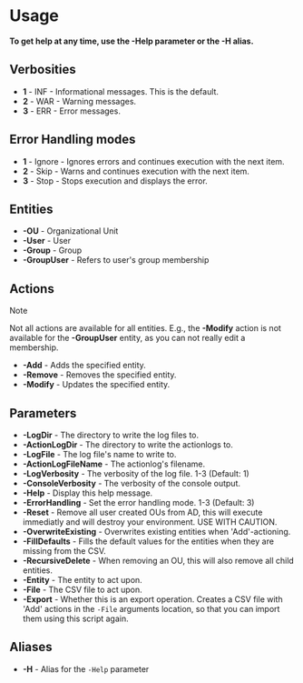 # Usage

<!-- pwsh -ExecutionPolicy bypass -File .\src\main.ps1 -Entity OU -File .\example\modify_action_ous.csv -RecursiveDelete -MakeReport -OverwriteExisting-->

<!--
NAME
         main.ps1
PARAMETERS
         -LogDir            Set the directory where the log files will be stored.
         -ActionLogDir      Set the directory where the action log files will be stored.
         -LogFileName       Set the name of the log file.
         -ActionLogFileName Set the name of the action log file.
         -LogVerbosity      Set the verbosity of the log file.
         -ConsoleVerbosity  Set the verbosity of the console output.
         -Help              Display this help message.
         -ErrorHandling     Set the error handling mode.
         -Reset             Deletes all user-made OUs recursively.
         -OverwriteExisting Overwrite existing AD entities.
         -FillDefaults      Fill missing values with default values for fields that are not required.
         -RecursiveDelete   Recursively delete OUs.
         -Entity            The type of entity to process [OU Group User GroupUser]
         -File              The file to read the data from.
         -Export            Is this an export operation.
PARAMETER ALIASES
         -H                 -help
-->

**To get help at any time, use the -Help parameter or the -H alias.**

## Verbosities

- **1** - INF - Informational messages. This is the default.
- **2** - WAR - Warning messages.
- **3** - ERR - Error messages.

## Error Handling modes

- **1** - Ignore - Ignores errors and continues execution with the next item.
- **2** - Skip - Warns and continues execution with the next item.
- **3** - Stop - Stops execution and displays the error.

## Entities

- **-OU** - Organizational Unit
- **-User** - User
- **-Group** - Group
- **-GroupUser** - Refers to user's group membership

## Actions

> [!NOTE]
> Not all actions are available for all entities. E.g., the **-Modify** action is not available for the **-GroupUser** entity, as you can not really edit a membership.

- **-Add** - Adds the specified entity.
- **-Remove** - Removes the specified entity.
- **-Modify** - Updates the specified entity.

## Parameters

- **-LogDir** - The directory to write the log files to.
- **-ActionLogDir** - The directory to write the actionlogs to.
- **-LogFile** - The log file's name to write to.
- **-ActionLogFileName** - The actionlog's filename.
- **-LogVerbosity** - The verbosity of the log file. 1-3 (Default: 1)
- **-ConsoleVerbosity** - The verbosity of the console output.
- **-Help** - Display this help message.
- **-ErrorHandling** - Set the error handling mode. 1-3 (Default: 3)
- **-Reset** - Remove all user created OUs from AD, this will execute immediatly and will destroy your environment. USE WITH CAUTION.
- **-OverwriteExisting** - Overwrites existing entities when 'Add'-actioning.
- **-FillDefaults** - Fills the default values for the entities when they are missing from the CSV.
- **-RecursiveDelete** - When removing an OU, this will also remove all child entities.
- **-Entity** - The entity to act upon.
- **-File** - The CSV file to act upon.
- **-Export** - Whether this is an export operation. Creates a CSV file with 'Add' actions in the `-File` arguments location, so that you can import them using this script again.

## Aliases

- **-H** - Alias for the `-Help` parameter
